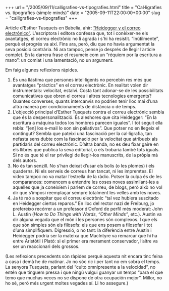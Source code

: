 +++
url = "/2005/09/11/calligrafies-vs-tipografies.html"
title = "Cal·ligrafies vs. tipografies (simple minds)"
date = "2005-09-11T22:00:00+00:00"
slug = "calligrafies-vs-tipografies"
+++

Article d’Esther Tusquets en Babelia, ahir: [“Heidegger y el correo electrónico”](https://elpais.com/diario/2005/09/10/babelia/1126309159_850215.html). L’escriptora i editora confessa que, tot i conèixer-ne els avantatges, el correu electrònic no li agrada i s’hi ha resistit. “Inútilmente”, perquè el progrés va així. Fins ara, però, diu que no havia argumentat la seva posició contrària. Ni ara tampoc, pense jo després de llegir l’article complet. En la darrera frase el resumeix com un “réquiem por la escritura a mano”: un comiat i una lamentació, no un argument.

Em faig algunes reflexions ràpides.

1. És una llàstima que persones intel·ligents no percebin res més que avantatges “pràctics” en el correu electrònic. En realitat volen dir instrumentals: velocitat, estalvi. Costa tant adonar-se de les possibilitats comunicatives que obren el correu i altres tecnologies emergents? Quantes converses, quants intercanvis no podrien tenir lloc mai d’una altra manera per condicionaments de distància o de temps.
2. L’objecció principal d’Esther Tusquets contra el correu electrònic sembla que és la despersonalització. És aleshores que cita Heidegger: “En la escritura a máquina todos los hombres parecen iguales”. I tot seguit ella rebla: “[en] los e-mail lo son sin paliativos”. Que potser no en llegeix el contingut? Sembla que pateixi una fascinació per la cal·ligrafia, tan nefasta sens dubte com la fascinació per la velocitat que atribueix als partidaris del correu electrònic. D’altra banda, no es deu fixar gaire en els llibres que publica la seva editorial, o els trobaria també tots iguals. Si no és que té el rar privilegi de llegir-los manuscrits, de la pròpia mà dels autors.
3. No és tan senzill. No s’han deixat d’usar els bolis (o les plomes) i els quaderns. Ni els serveis de correus han tancat, ni les impremtes. El vídeo tampoc no va matar l’estrella de la ràdio. Potser la culpa és de les comparances: comencem a entendre les coses noves assimilant-les a aquelles que ja coneixíem i parlem de correu, de blogs, però això no vol dir que s’imposi reemplaçar sempre totalment les velles amb les noves.
4. Ja té raó a sospitar que el correu electrònic “tal vez hubiera suscitado en Heidegger ciertos reparos.” En lloc del rector nazi de Freiburg, jo prefereixo recórrer a un professor d’Oxford de perfil més moderat: John L. Austin (*How to Do Things with Words*, *“Other Minds”*, etc.). Austin va dir alguna vegada que el món i les persones són complexos. I que els que són simples són els filòsofs: els que ens posem a filosofar i tot d’una simplifiquem. Digressió, o no tant: la diferència entre Austin i Heidegger podria ser la mateixa que MacIntyre va remarcar que hi ha entre Aristòtil i Plató: si el primer era merament conservador, l’altre va ser un reaccionari dels grossos.

(Les reflexions precedents són ràpides perquè aquesta nit encara tinc feina a casa i demà he de matinar. Jo no sóc ric i per tant no em sobra el temps. La senyora Tusquets, parlant del “culto omnipresente a la velocidad”, no entén que tinguem pressa i que ningú vulgui guanyar un temps “para el que temo que muchas veces no se dispone de otra ocupación mejor”. Millor, no ho sé, però més urgent moltes vegades sí. Li ho assegure.)

